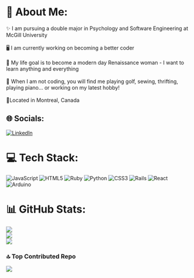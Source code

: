 # 💫 About Me:
✨ I am pursuing a double major in Psychology and Software Engineering at McGill University <br><br>🖥️ I am currently working on becoming a better coder<br><br>🚀 My life goal is to become a modern day Renaissance woman - I want to learn anything and everything<br><br>🌈 When I am not coding, you will find me playing golf, sewing, thrifting, playing piano... or working on my latest hobby!<br><br>📍Located in Montreal, Canada


## 🌐 Socials:
[![LinkedIn](https://img.shields.io/badge/LinkedIn-%230077B5.svg?logo=linkedin&logoColor=white)](https://linkedin.com/in/www.linkedin.com/in/sarahlenagrogg) 

# 💻 Tech Stack:
![JavaScript](https://img.shields.io/badge/javascript-%23323330.svg?style=for-the-badge&logo=javascript&logoColor=%23F7DF1E) ![HTML5](https://img.shields.io/badge/html5-%23E34F26.svg?style=for-the-badge&logo=html5&logoColor=white) ![Ruby](https://img.shields.io/badge/ruby-%23CC342D.svg?style=for-the-badge&logo=ruby&logoColor=white) ![Python](https://img.shields.io/badge/python-3670A0?style=for-the-badge&logo=python&logoColor=ffdd54) ![CSS3](https://img.shields.io/badge/css3-%231572B6.svg?style=for-the-badge&logo=css3&logoColor=white) ![Rails](https://img.shields.io/badge/rails-%23CC0000.svg?style=for-the-badge&logo=ruby-on-rails&logoColor=white) ![React](https://img.shields.io/badge/react-%2320232a.svg?style=for-the-badge&logo=react&logoColor=%2361DAFB) ![Arduino](https://img.shields.io/badge/-Arduino-00979D?style=for-the-badge&logo=Arduino&logoColor=white)
# 📊 GitHub Stats:
![](https://github-readme-stats.vercel.app/api?username=sarah-lena-grogg&theme=react&hide_border=false&include_all_commits=true&count_private=false)<br/>
![](https://github-readme-streak-stats.herokuapp.com/?user=sarah-lena-grogg&theme=react&hide_border=false)<br/>
![](https://github-readme-stats.vercel.app/api/top-langs/?username=sarah-lena-grogg&theme=react&hide_border=false&include_all_commits=true&count_private=false&layout=compact)

### 🔝 Top Contributed Repo
![](https://github-contributor-stats.vercel.app/api?username=sarah-lena-grogg&limit=5&theme=algolia&combine_all_yearly_contributions=true)




